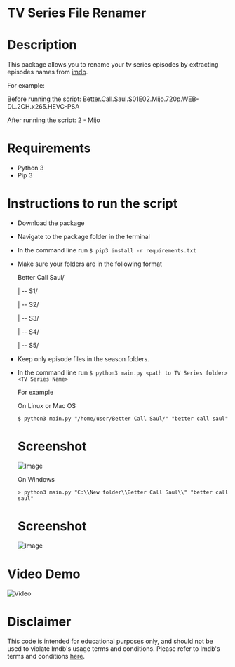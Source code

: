 # TV Series File Renamer

# Description

This package allows you to rename your tv series episodes by extracting episodes names from [imdb](https://www.imdb.com/).

For example:

Before running the script: Better.Call.Saul.S01E02.Mijo.720p.WEB-DL.2CH.x265.HEVC-PSA

After running the script: 2 - Mijo

# Requirements

* Python 3
* Pip 3

# Instructions to run the script

* Download the package
* Navigate to the package folder in the terminal
* In the command line run `$ pip3 install -r requirements.txt`
* Make sure your folders are in the following format

  Better Call Saul/
                
  | -- S1/
 
  | -- S2/
  
  | -- S3/
           
  | -- S4/

  | -- S5/
  
* Keep only episode files in the season folders.
* In the command line run `$ python3 main.py <path to TV Series folder> <TV Series Name>`
  
  For example
  
  On Linux or Mac OS
  
  `$ python3 main.py "/home/user/Better Call Saul/" "better call saul"`
  
  # Screenshot
  
  ![Image](https://imgur.com/N2wZGb1.png)
  
  On Windows
  
  `> python3 main.py "C:\\New folder\\Better Call Saul\\" "better call saul"`
  
  # Screenshot
  
  ![Image](https://i.imgur.com/1rm0uxe.png)
  
# Video Demo

  ![Video](https://imgur.com/macIIWh.gif)

# Disclaimer

This code is intended for educational purposes only, and should not be used to violate Imdb's usage terms and conditions. Please refer to Imdb's terms and conditions [here](https://www.imdb.com/conditions).
